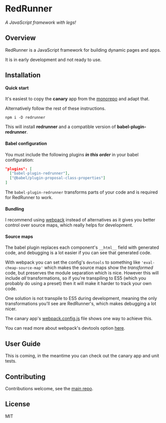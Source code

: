 # RedRunner

*A JavaScript framework with legs!*

## Overview

RedRunner is a JavaScript framework for building dynamic pages and apps.

It is in early development and not ready to use.

## Installation

#### Quick start

It's easiest to copy the **canary** app from the [monorepo](https://github.com/andyhasit/redrunner/tree/develop/canary) and adapt that.

Alternatively follow the rest of these instructions.

```
npm i -D redrunner
```

This will install **redrunner** and a compatible version of **babel-plugin-redrunner**.

#### Babel configuration

You must include the following plugins ***in this order*** in your babel configuration:

```json
"plugins": [
  ["babel-plugin-redrunner"],
  ["@babel/plugin-proposal-class-properties"]
]
```

The `babel-plugin-redrunner` transforms parts of your code and is required for RedRunner to work.

#### Bundling

I recommend using [webpack](https://webpack.js.org/) instead of alternatives as it gives you better control over source maps, which really helps for development.

#### Source maps

The babel plugin replaces each component's `__html__` field with generated code, and debugging is a lot easier if you can see that generated code.

With webpack you can set the config's `devtools` to something like `'eval-cheap-source-map'` which makes the source maps show the *transformed* code, but preserves the module separation which is nice. However this will include *all* transformations, so if you're transpiling to ES5 (which you probably do using a preset) then it will make it harder to track your own code.

One solution is not transpile to ES5 during development, meaning the only transformations you'll see are RedRunner's, which makes debugging a lot nicer.

The canary app's [webpack.config.js](https://github.com/andyhasit/redrunner/tree/canary/webpack.config.js) file shows one way to achieve this. 

You can read more about webpack's devtools option [here](https://webpack.js.org/configuration/devtool/).

## User Guide

This is coming, in the meantime you can check out the canary app and unit tests.

## Contributing

Contributions welcome, see the [main repo](https://github.com/andyhasit/redrunner).

## License

MIT